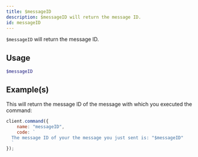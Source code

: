 ```yaml
---
title: $messageID
description: $messageID will return the message ID.
id: messageID
---
```


`$messageID` will return the message ID.

## Usage

```php
$messageID
```

## Example(s)

This will return the message ID of the message with which you executed the command:

```javascript
client.command({
    name: "messageID",
    code: `
  The message ID of your the message you just sent is: "$messageID"
  `
});
```
